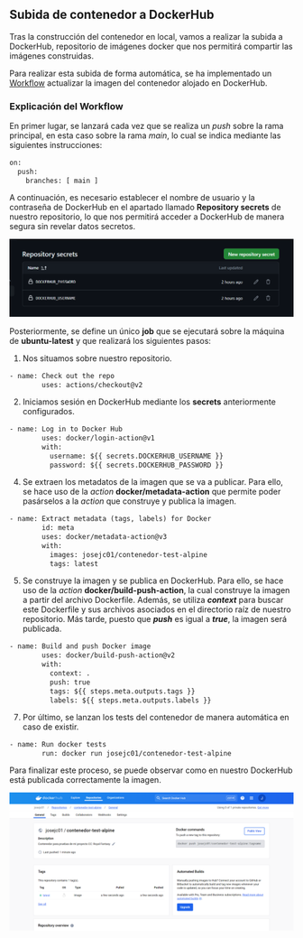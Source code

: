 ## Subida de contenedor a DockerHub
Tras la construcción del contenedor en local, vamos a realizar la subida a DockerHub, repositorio de imágenes docker que nos permitirá compartir las imágenes construidas.

Para realizar esta subida de forma automática, se ha implementado un [Workflow](../../.github/workflows/docker.yml) actualizar la imagen del contenedor alojado en DockerHub.

### Explicación del Workflow
En primer lugar, se lanzará cada vez que se realiza un _push_ sobre la rama principal, en esta caso sobre la rama _main_, lo cual se indica mediante las siguientes instrucciones:

```
on:
  push:
    branches: [ main ]
```

A continuación, es necesario establecer el nombre de usuario y la contraseña de DockerHub en el apartado llamado **Repository secrets** de nuestro repositorio, lo que nos permitirá acceder a DockerHub de manera segura sin revelar datos secretos.

![Secrets github](../imgs/secrets-github.png)

Posteriormente, se define un único **job** que se ejecutará sobre la máquina de **ubuntu-latest** y que realizará los siguientes pasos:

1. Nos situamos sobre nuestro repositorio.

```
- name: Check out the repo
        uses: actions/checkout@v2
```
2. Iniciamos sesión en DockerHub mediante los **secrets** anteriormente configurados.

```
- name: Log in to Docker Hub
        uses: docker/login-action@v1
        with:
          username: ${{ secrets.DOCKERHUB_USERNAME }}
          password: ${{ secrets.DOCKERHUB_PASSWORD }}
```
4. Se extraen los metadatos de la imagen que se va a publicar. Para ello, se hace uso de la _action_ **docker/metadata-action** que permite poder pasárselos a la _action_ que construye y publica la imagen.

```
- name: Extract metadata (tags, labels) for Docker
        id: meta
        uses: docker/metadata-action@v3
        with:
          images: josejc01/contenedor-test-alpine
          tags: latest
```
5. Se construye la imagen y se publica en DockerHub. Para ello, se hace uso de la _action_ **docker/build-push-action**, la cual construye la imagen a partir del archivo Dockerfile. Además, se utiliza **_context_** para buscar este Dockerfile y sus archivos asociados en el directorio raíz de nuestro repositorio. Más tarde, puesto que **_push_** es igual a **_true_**, la imagen será publicada.

```
- name: Build and push Docker image
        uses: docker/build-push-action@v2
        with:
          context: .
          push: true
          tags: ${{ steps.meta.outputs.tags }}
          labels: ${{ steps.meta.outputs.labels }}
```
7. Por último, se lanzan los tests del contenedor de manera automática en caso de existir.

```
- name: Run docker tests
        run: docker run josejc01/contenedor-test-alpine
```

Para finalizar este proceso, se puede observar como en nuestro DockerHub está publicada correctamente la imagen.

![Contenedor dockerhub](../imgs/contenedor-dockerhub.png)





